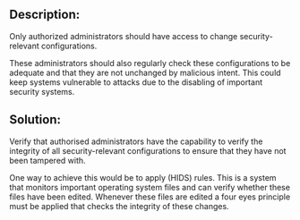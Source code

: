 ## Description:

Only authorized administrators should have access to change security-relevant configurations.

These administrators should also regularly check these configurations to be adequate and that
they are not unchanged by malicious intent. This could keep systems vulnerable to attacks due
to the disabling of important security systems.


## Solution:

Verify that authorised administrators have the capability to verify the
integrity of all security-relevant configurations to ensure that they have not been tampered with.

One way to achieve this would be to apply (HIDS) rules. 
This is a system that monitors important operating system files and can verify whether these files
have been edited. Whenever these files are edited a four eyes principle must be applied that checks
the integrity of these changes.
